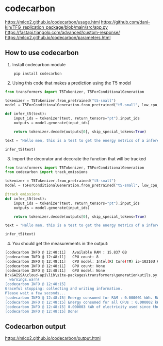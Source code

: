 # codecarbon
https://mlco2.github.io/codecarbon/usage.html
https://github.com/dani-kjh/TFG_replication_package/blob/main/src/app.py
https://fastapi.tiangolo.com/advanced/custom-response/
https://mlco2.github.io/codecarbon/parameters.html

## How to use codecarbon
1. Install codecarbon module
```bash
    pip install codecarbon
```

2. Using this code that makes a prediction using the T5 model

```python
from transformers import T5Tokenizer, T5ForConditionalGeneration

tokenizer = T5Tokenizer.from_pretrained("t5-small")
model = T5ForConditionalGeneration.from_pretrained("t5-small", low_cpu_mem_usage=True)

def infer_t5(text):
    input_ids = tokenizer(text, return_tensors="pt").input_ids
    outputs = model.generate(input_ids)

    return tokenizer.decode(outputs[0], skip_special_tokens=True)

text = "Hello men, this is a test to get the energy metrics of a inference using a machine learning model"

infer_t5(text)
```

3. Import the decorator and decorate the function that will be tracked

```python
from transformers import T5Tokenizer, T5ForConditionalGeneration
from codecarbon import track_emissions

tokenizer = T5Tokenizer.from_pretrained("t5-small")
model = T5ForConditionalGeneration.from_pretrained("t5-small", low_cpu_mem_usage=True)

@track_emissions
def infer_t5(text):
    input_ids = tokenizer(text, return_tensors="pt").input_ids
    outputs = model.generate(input_ids)

    return tokenizer.decode(outputs[0], skip_special_tokens=True)

text = "Hello men, this is a test to get the energy metrics of a inference using a machine learning model"

infer_t5(text)
```

4. You should get the measurements in the output:
```bash
[codecarbon INFO @ 12:48:11]   Available RAM : 15.837 GB
[codecarbon INFO @ 12:48:11]   CPU count: 8
[codecarbon INFO @ 12:48:11]   CPU model: Intel(R) Core(TM) i5-10210U CPU @ 1.60GHz
[codecarbon INFO @ 12:48:11]   GPU count: None
[codecarbon INFO @ 12:48:11]   GPU model: None
D:\GAISSA\cloud-api\lib\site-packages\transformers\generation\utils.py:1313: UserWarning: Using `max_length`'s default (20) to control the generation length. This behaviour is deprecated and will be removed from the config in v5 of Transformers -- we recommend using `max_new_tokens` to control the maximum length of the generation.
  warnings.warn(
[codecarbon INFO @ 12:48:15]
Graceful stopping: collecting and writing information.
Please wait a few seconds...
[codecarbon INFO @ 12:48:15] Energy consumed for RAM : 0.000001 kWh. RAM Power : 5.93895149230957 W
[codecarbon INFO @ 12:48:15] Energy consumed for all CPUs : 0.000002 kWh. Total CPU Power : 12.5 W
[codecarbon INFO @ 12:48:15] 0.000003 kWh of electricity used since the beginning.
[codecarbon INFO @ 12:48:15] Done!
```

## Codecarbon output
https://mlco2.github.io/codecarbon/output.html